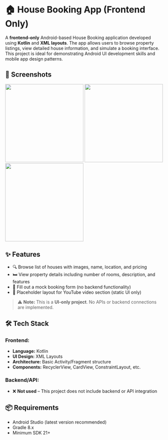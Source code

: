 # 🏠 House Booking App (Frontend Only)

A **frontend-only** Android-based House Booking application developed using **Kotlin** and **XML layouts**. The app allows users to browse property listings, view detailed house information, and simulate a booking interface. This project is ideal for demonstrating Android UI development skills and mobile app design patterns.

## 📱 Screenshots
<!-- Add your screenshots here -->
<img src="screenshots/home_screen.png" width="250">
<img src="screenshots/property_details.png" width="250">
<img src="screenshots/booking_form.png" width="250">

## ✨ Features

- 🔍 Browse list of houses with images, name, location, and pricing
- 🛏️ View property details including number of rooms, description, and features
- 📝 Fill out a mock booking form (no backend functionality)
- 🎥 Placeholder layout for YouTube video section (static UI only)

> ⚠️ **Note:** This is a **UI-only project**. No APIs or backend connections are implemented.

## 🛠️ Tech Stack

### Frontend:
- **Language:** Kotlin
- **UI Design:** XML Layouts
- **Architecture:** Basic Activity/Fragment structure
- **Components:** RecyclerView, CardView, ConstraintLayout, etc.

### Backend/API:
- ❌ **Not used** – This project does not include backend or API integration

## 📦 Requirements

- Android Studio (latest version recommended)
- Gradle 8.x
- Minimum SDK 21+

